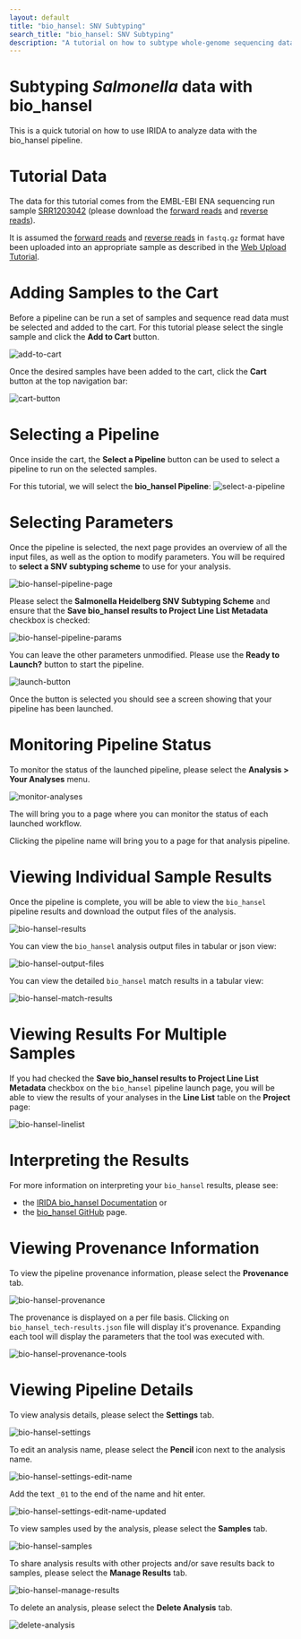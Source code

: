 ```yaml
---
layout: default
title: "bio_hansel: SNV Subtyping"
search_title: "bio_hansel: SNV Subtyping"
description: "A tutorial on how to subtype whole-genome sequencing data with bio_hansel"
---
```


Subtyping *Salmonella* data with bio_hansel
============================================
This is a quick tutorial on how to use IRIDA to analyze data with the bio_hansel pipeline.


Tutorial Data
=============

The data for this tutorial comes from the EMBL-EBI ENA sequencing run sample [SRR1203042] (please download the [forward reads] and [reverse reads]). 

It is assumed the [forward reads] and [reverse reads] in `fastq.gz` format have been uploaded into an appropriate sample as described in the [Web Upload Tutorial]. 


Adding Samples to the Cart
==========================

Before a pipeline can be run a set of samples and sequence read data must be selected and added to the cart. For this tutorial please select the single sample and click the **Add to Cart** button.

![add-to-cart]

Once the desired samples have been added to the cart, click the **Cart** button at the top navigation bar:

![cart-button]


Selecting a Pipeline
====================

Once inside the cart, the **Select a Pipeline** button can be used to select a pipeline to run on the selected samples.

For this tutorial, we will select the **bio_hansel Pipeline**: 
![select-a-pipeline]


Selecting Parameters
====================

Once the pipeline is selected, the next page provides an overview of all the input files, as well as the option to modify parameters. You will be required to **select a SNV subtyping scheme** to use for your analysis.

![bio-hansel-pipeline-page]

Please select the **Salmonella Heidelberg SNV Subtyping Scheme** and ensure that the **Save bio_hansel results to Project Line List Metadata** checkbox is checked:

![bio-hansel-pipeline-params]

You can leave the other parameters unmodified. Please use the **Ready to Launch?** button to start the pipeline.

![launch-button]

Once the button is selected you should see a screen showing that your pipeline has been launched.


Monitoring Pipeline Status
==========================

To monitor the status of the launched pipeline, please select the **Analysis > Your Analyses** menu.

![monitor-analyses]

The will bring you to a page where you can monitor the status of each launched workflow.

Clicking the pipeline name will bring you to a page for that analysis pipeline. 


Viewing Individual Sample Results
=================================

Once the pipeline is complete, you will be able to view the `bio_hansel` pipeline results and download the output files of the analysis.

![bio-hansel-results]

You can view the `bio_hansel` analysis output files in tabular or json view:

![bio-hansel-output-files]

You can view the detailed `bio_hansel` match results in a tabular view:

![bio-hansel-match-results]


Viewing Results For Multiple Samples
====================================

If you had checked the **Save bio_hansel results to Project Line List Metadata** checkbox on the `bio_hansel` pipeline launch page, you will be able to view the results of your analyses in the **Line List** table on the **Project** page:

![bio-hansel-linelist]


Interpreting the Results
========================

For more information on interpreting your `bio_hansel` results, please see:

- the [IRIDA bio_hansel Documentation][docs] or 
- the [bio_hansel GitHub] page.


Viewing Provenance Information
==============================

To view the pipeline provenance information, please select the **Provenance** tab.

![bio-hansel-provenance]

The provenance is displayed on a per file basis. Clicking on `bio_hansel_tech-results.json` file will display it's provenance. Expanding each tool will display the parameters that the tool was executed with.

![bio-hansel-provenance-tools]


Viewing Pipeline Details
========================

To view analysis details, please select the **Settings** tab.

![bio-hansel-settings]

To edit an analysis name, please select the **Pencil** icon next to the analysis name.

![bio-hansel-settings-edit-name]

Add the text `_01` to the end of the name and hit enter.

![bio-hansel-settings-edit-name-updated]

To view samples used by the analysis, please select the **Samples** tab.

![bio-hansel-samples]

To share analysis results with other projects and/or save results back to samples, please select the **Manage Results** tab.

![bio-hansel-manage-results]

To delete an analysis, please select the **Delete Analysis** tab.

![delete-analysis]




[add-to-cart]: images/add-to-cart.png
[bio_hansel GitHub]: https://github.com/phac-nml/bio_hansel
[bio-hansel-linelist]: images/biohansel-linelist.png
[bio-hansel-match-results]: images/biohansel-output-files-detailed-match-results.png
[bio-hansel-output-files]: images/biohansel-output-files.png
[bio-hansel-pipeline-params]: images/bio_hansel-pipeline_launch-selected_scheme-save_to_sample_metadata.png
[bio-hansel-provenance]: images/bio-hansel-provenance.png
[bio-hansel-provenance-tools]: images/bio-hansel-provenance-tools.png
[bio-hansel-samples]: images/bio-hansel-samples.png
[bio-hansel-settings]: images/bio-hansel-settings.png
[bio-hansel-settings-edit-name]: images/bio-hansel-settings-edit-name.png
[bio-hansel-settings-edit-name-updated]: images/bio-hansel-settings-edit-name-updated.png
[bio-hansel-manage-results]: images/bio-hansel-manage-results.png
[bio-hansel-pipeline-page]: images/bio_hansel-pipeline_launch-initial.png
[bio-hansel-results]: images/biohansel-results.png
[cart-button]: images/cart-button.png
[delete-analysis]: images/delete-analysis.png
[docs]: ../../user/bio_hansel/
[forward reads]: ftp://ftp.sra.ebi.ac.uk/vol1/fastq/SRR120/002/SRR1203042/SRR1203042_1.fastq.gz
[launch-button]: images/launch.png
[monitor-analyses]: images/view-analysis-status.png
[reverse reads]: ftp://ftp.sra.ebi.ac.uk/vol1/fastq/SRR120/002/SRR1203042/SRR1203042_2.fastq.gz
[select-a-pipeline]: images/select-a-pipeline.png
[SRR1203042]: https://www.ebi.ac.uk/ena/data/view/SRR1203042&display=html
[Web Upload Tutorial]: ../web-upload/
